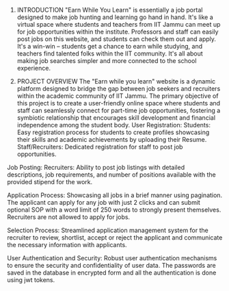 1. INTRODUCTION
"Earn While You Learn" is essentially a job portal designed to make job hunting and learning go
hand in hand. It's like a virtual space where students and teachers from IIT Jammu can meet up
for job opportunities within the institute. Professors and staff can easily post jobs on this website,
and students can check them out and apply. It's a win-win – students get a chance to earn while
studying, and teachers find talented folks within the IIT community. It's all about making job
searches simpler and more connected to the school experience.

2. PROJECT OVERVIEW
The "Earn while you learn" website is a dynamic platform designed to bridge the gap
between job seekers and recruiters within the academic community of IIT Jammu. The
primary objective of this project is to create a user-friendly online space where students and
staff can seamlessly connect for part-time job opportunities, fostering a symbiotic
relationship that encourages skill development and financial independence among the student
body.
User Registration:
Students: Easy registration process for students to create profiles showcasing their skills and
academic achievements by uploading their Resume.
Staff/Recruiters: Dedicated registration for staff to post job opportunities.

Job Posting:
Recruiters: Ability to post job listings with detailed descriptions, job requirements, and
number of positions available with the provided stipend for the work.

Application Process:
Showcasing all jobs in a brief manner using pagination. The applicant can apply for any job
with just 2 clicks and can submit optional SOP with a word limit of 250 words to strongly
present themselves. Recruiters are not allowed to apply for jobs.

Selection Process:
Streamlined application management system for the recruiter to review, shortlist, accept or
reject the applicant and communicate the necessary information with applicants.

User Authentication and Security:
Robust user authentication mechanisms to ensure the security and confidentiality of user
data. The passwords are saved in the database in encrypted form and all the authentication is
done using jwt tokens.



